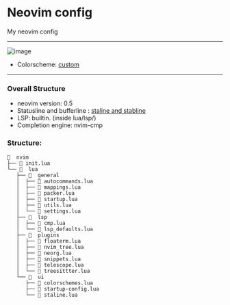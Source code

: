 # Neovim config
My neovim config

---
![image](https://user-images.githubusercontent.com/77913442/136957780-0459199a-c79d-43d2-9f13-7a9c8011cd71.png)

* Colorscheme: [custom](https://github.com/tamton-aquib/nvim/blob/main/lua/custom/noice_dark.lua)
---

### Overall Structure
* neovim version: 0.5
* Statusline and bufferline : [staline and stabline](https://github.com/tamton-aquib/staline.nvim)
* LSP: builtin. (inside lua/lsp/)
* Completion engine: nvim-cmp

### Structure:

```
  nvim
├──  init.lua
└──   lua
   ├──   general
   │  ├──  autocommands.lua
   │  ├──  mappings.lua
   │  ├──  packer.lua
   │  ├──  startup.lua
   │  ├──  utils.lua
   │  └──  settings.lua
   ├──   lsp
   │  ├──  cmp.lua
   │  └──  lsp_defaults.lua
   ├──   plugins
   │  ├──  floaterm.lua
   │  ├──  nvim_tree.lua
   │  ├──  neorg.lua
   │  ├──  snippets.lua
   │  ├──  telescope.lua
   │  └──  treesittter.lua
   └──   ui
      ├──  colorschemes.lua
      ├──  startup-config.lua
      └──  staline.lua
```

